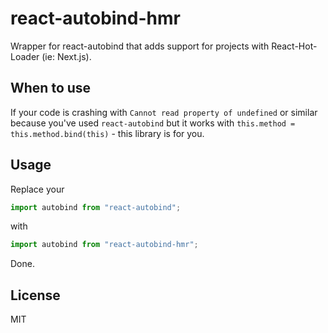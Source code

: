 # react-autobind-hmr

Wrapper for react-autobind that adds support for projects with React-Hot-Loader (ie: Next.js).

## When to use

If your code is crashing with `Cannot read property of undefined` or similar because you've used `react-autobind`
but it works with `this.method = this.method.bind(this)` - this library is for you.

## Usage

Replace your
```jsx
import autobind from "react-autobind";
```

with

```jsx
import autobind from "react-autobind-hmr";
```

Done.

## License

MIT
